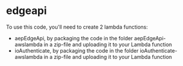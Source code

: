 # edgeapi

To use this code, you'll need to create 2 lambda functions:
- aepEdgeApi, by packaging the code in the folder aepEdgeApi-awslambda in a zip-file and uploading it to your Lambda function
- ioAuthenticate, by packaging the code in the folder ioAuthenticate-awslambda in a zip-file and uploading it to your Lambda function

